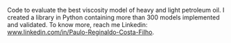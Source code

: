 Code to evaluate the best viscosity model of heavy and light petroleum oil. I created a library in Python containing more than 300 models implemented and validated.
To know more, reach me Linkedin: www.linkedin.com/in/Paulo-Reginaldo-Costa-Filho. 
